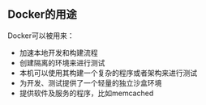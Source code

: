 ## Docker的用途

Docker可以被用来：

* 加速本地开发和构建流程
* 创建隔离的环境来进行测试
* 本机可以使用其构建一个复杂的程序或者架构来进行测试
* 为开发、测试提供了一个轻量的独立沙盒环境
* 提供软件及服务的程序，比如memcached
